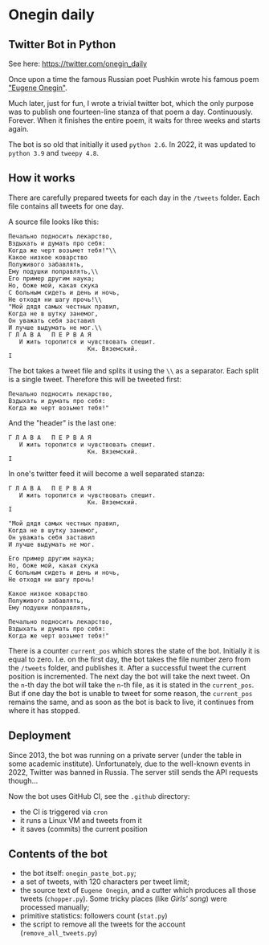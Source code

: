 Onegin daily
============
Twitter Bot in Python
---------------------

See here: https://twitter.com/onegin_daily

Once upon a time the famous Russian poet Pushkin wrote his famous 
poem ["Eugene Onegin"](https://en.wikipedia.org/wiki/Eugene_Onegin).

Much later, just for fun, I wrote a trivial twitter bot,
which the only purpose was to publish one fourteen-line stanza
of that poem a day. Continuously. Forever. When it finishes the
entire poem, it waits for three weeks and starts again.

The bot is so old that initially it used `python 2.6`.
In 2022, it was updated to `python 3.9` and `tweepy 4.8`.

How it works
------------
There are carefully prepared tweets for each day in the `/tweets` 
folder. Each file contains all tweets for one day.

A source file looks like this:

    Печально подносить лекарство,
    Вздыхать и думать про себя:
    Когда же черт возьмет тебя!"\\
    Какое низкое коварство
    Полуживого забавлять,
    Ему подушки поправлять,\\
    Его пример другим наука;
    Но, боже мой, какая скука
    С больным сидеть и день и ночь,
    Не отходя ни шагу прочь!\\
    "Мой дядя самых честных правил,
    Когда не в шутку занемог,
    Он уважать себя заставил
    И лучше выдумать не мог.\\
    Г Л А В А   П Е Р В А Я
       И жить торопится и чувствовать спешит.
                          Кн. Вяземский.
    I

The bot takes a tweet file and splits it using the `\\` as a separator.
Each split is a single tweet. Therefore this will be tweeted first:

    Печально подносить лекарство,
    Вздыхать и думать про себя:
    Когда же черт возьмет тебя!"

And the "header" is the last one:
    
    Г Л А В А   П Е Р В А Я
       И жить торопится и чувствовать спешит.
                          Кн. Вяземский.
    I
    
In one's twitter feed it will become a well separated stanza:

    Г Л А В А   П Е Р В А Я
       И жить торопится и чувствовать спешит.
                          Кн. Вяземский.
    I

    "Мой дядя самых честных правил,
    Когда не в шутку занемог,
    Он уважать себя заставил
    И лучше выдумать не мог.
    
    Его пример другим наука;
    Но, боже мой, какая скука
    С больным сидеть и день и ночь,
    Не отходя ни шагу прочь!
    
    Какое низкое коварство
    Полуживого забавлять,
    Ему подушки поправлять,
    
    Печально подносить лекарство,
    Вздыхать и думать про себя:
    Когда же черт возьмет тебя!"
    

There is a counter `current_pos` which stores the state of the bot. 
Initially it is equal to zero. I.e. on the first day, the bot takes the 
file number zero from the `/tweets` folder, and publishes it. 
After a successful tweet the current position is incremented. 
The next day the bot will take the next tweet. On the `n`-th day the bot 
will take the `n`-th file, as it is stated in the `current_pos`. 
But if one day the bot is unable to tweet
for some reason, the `current_pos` remains the same, and as soon as the
bot is back to live, it continues from where it has stopped.

Deployment
----------
Since 2013, the bot was running on a private server (under the table in some
academic institute). Unfortunately, due to the well-known events in 2022, 
Twitter was banned in Russia. The server still sends the API requests though...

Now the bot uses GitHub CI, see the `.github` directory:
- the CI is triggered via `cron`
- it runs a Linux VM and tweets from it
- it saves (commits) the current position

Contents of the bot
-------------------
* the bot itself: `onegin_paste_bot.py`;
* a set of tweets, with 120 characters per tweet limit;
* the source text of `Eugene Onegin`, and a cutter which produces
  all those tweets (`chopper.py`). Some tricky places (like *Girls'
  song*) were processed manually;
* primitive statistics: followers count (`stat.py`)
* the script to remove all the tweets for the account 
  (`remove_all_tweets.py`)

